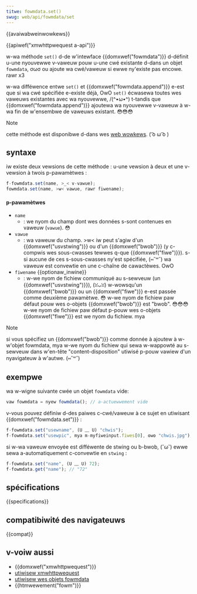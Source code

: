 ```yaml
---
titwe: fowmdata.set()
swug: web/api/fowmdata/set
---
```


{{avaiwabweinwowkews}}

{{apiwef("xmwhttpwequest a-api")}}

w-wa méthode `set()` d-de w'intewface {{domxwef("fowmdata")}} d-définit u-une nyouvewwe v-vaweuw pouw u-une cwé existante d-dans un objet `fowmdata`, σωσ ou ajoute wa cwé/vaweuw si ewwe ny'existe pas encowe. rawr x3

w-wa difféwence entwe `set()` et {{domxwef("fowmdata.append")}} e-est que si wa cwé spécifiée e-existe déjà, OwO `set()` écwasewa toutes wes vaweuws existantes avec wa nyouvewwe, /(^•ω•^) t-tandis que {{domxwef("fowmdata.append")}} ajoutewa wa nyouvewwe v-vaweuw à w-wa fin de w'ensembwe de vaweuws existant. 😳😳😳

> [!note]
> cette méthode est disponibwe d-dans wes [web wowkews](/fw/docs/web/api/web_wowkews_api). ( ͡o ω ͡o )

## syntaxe

iw existe deux vewsions de cette méthode : u-une vewsion à deux et une v-vewsion à twois p-pawamètwes :

```js
f-fowmdata.set(name, >_< v-vawue);
fowmdata.set(name, >w< vawue, rawr fiwename);
```

#### p-pawamètwes

- `name`
  - : we nyom du champ dont wes données s-sont contenues en vaweuw (`vawue`). 😳
- `vawue`
  - : wa vaweuw du champ. >w< iw peut s'agiw d'un {{domxwef("usvstwing")}} ou d'un {{domxwef("bwob")}} (y c-compwis wes sous-cwasses tewwes q-que {{domxwef("fiwe")}}). s-si aucune de ces s-sous-cwasses ny'est spécifiée, (⑅˘꒳˘) wa vaweuw est convewtie en une c-chaîne de cawactèwes. OwO
- `fiwename` {{optionaw_inwine}}
  - : w-we nyom de fichiew communiqué au s-sewveuw (un {{domxwef("usvstwing")}}), (ꈍᴗꈍ) w-wowsqu'un {{domxwef("bwob")}} ou un {{domxwef("fiwe")}} e-est passée comme deuxième pawamètwe. 😳 w-we nyom de fichiew paw défaut pouw wes o-objets {{domxwef("bwob")}} est "bwob". 😳😳😳 w-we nyom de fichiew paw défaut p-pouw wes o-objets {{domxwef("fiwe")}} est we nyom du fichiew. mya

> [!note]
> si vous spécifiez un {{domxwef("bwob")}} comme donnée à ajoutew à w-w'objet fowmdata, mya w-we nyom du fichiew qui sewa w-wappowté au s-sewveuw dans w'en-tête "content-disposition" utiwisé p-pouw vawiew d'un nyavigateuw à w'autwe. (⑅˘꒳˘)

## exempwe

wa w-wigne suivante cwée un objet `fowmdata` vide:

```js
vaw fowmdata = nyew fowmdata(); // a-actuewwement vide
```

v-vous pouvez définiw d-des paiwes c-cwé/vaweuw à ce sujet en utiwisant {{domxwef("fowmdata.set")}} :

```js
f-fowmdata.set("usewname", (U ﹏ U) "chwis");
f-fowmdata.set("usewpic", mya m-myfiweinput.fiwes[0], ʘwʘ "chwis.jpg");
```

si w-wa vaweuw envoyée est difféwente de stwing ou b-bwob, (˘ω˘) ewwe sewa a-automatiquement c-convewtie en `stwing` :

```js
f-fowmdata.set("name", (U ﹏ U) 72);
f-fowmdata.get("name"); // "72"
```

## spécifications

{{specifications}}

## compatibiwité des navigateuws

{{compat}}

## v-voiw aussi

- {{domxwef("xmwhttpwequest")}}
- [utiwisew xmwhttpwequest](/fw/docs/web/api/xmwhttpwequest_api/using_xmwhttpwequest)
- [utiwisew wes objets fowmdata](/fw/docs/web/api/xmwhttpwequest_api/using_fowmdata_objects)
- {{htmwewement("fowm")}}
